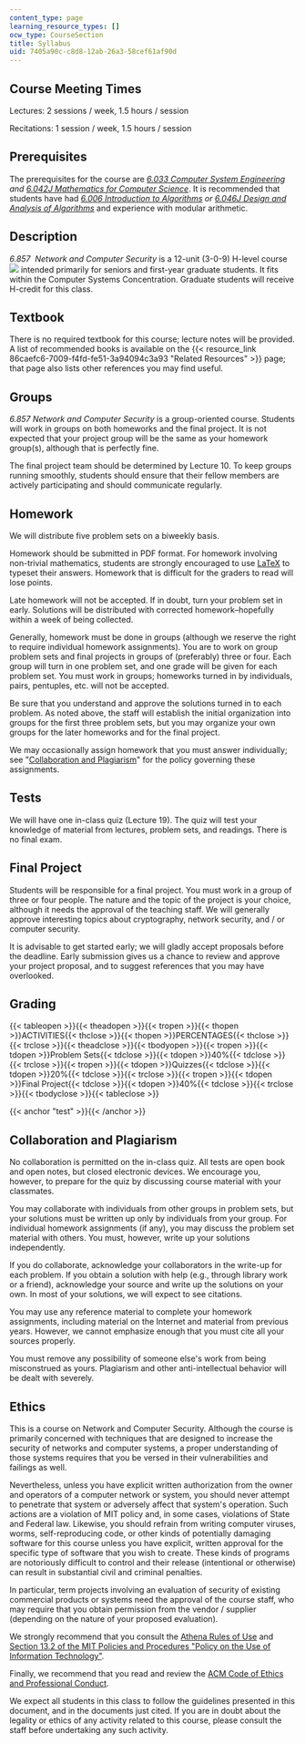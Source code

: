 ```yaml
---
content_type: page
learning_resource_types: []
ocw_type: CourseSection
title: Syllabus
uid: 7405a90c-c8d8-12ab-26a3-58cef61af90d
---
```

## Course Meeting Times

Lectures: 2 sessions / week, 1.5 hours / session

Recitations: 1 session / week, 1.5 hours / session

## Prerequisites

The prerequisites for the course are [_6.033 Computer System Engineering_](/courses/6-033-computer-system-engineering-spring-2009/) _and_ [_6.042J Mathematics for Computer Science_](/courses/6-042j-mathematics-for-computer-science-spring-2015/). It is recommended that students have had [_6.006 Introduction to Algorithms_](/courses/6-006-introduction-to-algorithms-fall-2011/) _or_ [_6.046J Design and Analysis of Algorithms_](/courses/6-046j-introduction-to-algorithms-sma-5503-fall-2005/) and experience with modular arithmetic.

## Description

_6.857_  _Network and Computer Security_ is a 12-unit (3-0-9) H-level course ![](/images/educator/icon-question-hlevel.png) intended primarily for seniors and first-year graduate students. It fits within the Computer Systems Concentration. Graduate students will receive H-credit for this class.

## Textbook

There is no required textbook for this course; lecture notes will be provided. A list of recommended books is available on the {{< resource_link 86caefc6-7009-f4fd-fe51-3a94094c3a93 "Related Resources" >}} page; that page also lists other references you may find useful.

## Groups

_6.857 Network and Computer Security_ is a group-oriented course. Students will work in groups on both homeworks and the final project. It is not expected that your project group will be the same as your homework group(s), although that is perfectly fine.

The final project team should be determined by Lecture 10. To keep groups running smoothly, students should ensure that their fellow members are actively participating and should communicate regularly.

## Homework

We will distribute five problem sets on a biweekly basis.

Homework should be submitted in PDF format. For homework involving non-trivial mathematics, students are strongly encouraged to use [LaTeX](http://www.latex-project.org/) to typeset their answers. Homework that is difficult for the graders to read will lose points.

Late homework will not be accepted. If in doubt, turn your problem set in early. Solutions will be distributed with corrected homework–hopefully within a week of being collected.

Generally, homework must be done in groups (although we reserve the right to require individual homework assignments). You are to work on group problem sets and final projects in groups of (preferably) three or four. Each group will turn in one problem set, and one grade will be given for each problem set. You must work in groups; homeworks turned in by individuals, pairs, pentuples, etc. will not be accepted.

Be sure that you understand and approve the solutions turned in to each problem. As noted above, the staff will establish the initial organization into groups for the first three problem sets, but you may organize your own groups for the later homeworks and for the final project.

We may occasionally assign homework that you must answer individually; see "[Collaboration and Plagiarism](#test)" for the policy governing these assignments.

## Tests

We will have one in-class quiz (Lecture 19). The quiz will test your knowledge of material from lectures, problem sets, and readings. There is no final exam.

## Final Project

Students will be responsible for a final project. You must work in a group of three or four people. The nature and the topic of the project is your choice, although it needs the approval of the teaching staff. We will generally approve interesting topics about cryptography, network security, and / or computer security.

It is advisable to get started early; we will gladly accept proposals before the deadline. Early submission gives us a chance to review and approve your project proposal, and to suggest references that you may have overlooked.

## Grading

{{< tableopen >}}{{< theadopen >}}{{< tropen >}}{{< thopen >}}ACTIVITIES{{< thclose >}}{{< thopen >}}PERCENTAGES{{< thclose >}}{{< trclose >}}{{< theadclose >}}{{< tbodyopen >}}{{< tropen >}}{{< tdopen >}}Problem Sets{{< tdclose >}}{{< tdopen >}}40%{{< tdclose >}}{{< trclose >}}{{< tropen >}}{{< tdopen >}}Quizzes{{< tdclose >}}{{< tdopen >}}20%{{< tdclose >}}{{< trclose >}}{{< tropen >}}{{< tdopen >}}Final Project{{< tdclose >}}{{< tdopen >}}40%{{< tdclose >}}{{< trclose >}}{{< tbodyclose >}}{{< tableclose >}}

{{< anchor "test" >}}{{< /anchor >}}

## Collaboration and Plagiarism

No collaboration is permitted on the in-class quiz. All tests are open book and open notes, but closed electronic devices. We encourage you, however, to prepare for the quiz by discussing course material with your classmates.

You may collaborate with individuals from other groups in problem sets, but your solutions must be written up only by individuals from your group. For individual homework assignments (if any), you may discuss the problem set material with others. You must, however, write up your solutions independently.

If you do collaborate, acknowledge your collaborators in the write-up for each problem. If you obtain a solution with help (e.g., through library work or a friend), acknowledge your source and write up the solutions on your own. In most of your solutions, we will expect to see citations.

You may use any reference material to complete your homework assignments, including material on the Internet and material from previous years. However, we cannot emphasize enough that you must cite all your sources properly.

You must remove any possibility of someone else's work from being misconstrued as yours. Plagiarism and other anti-intellectual behavior will be dealt with severely.

## Ethics

This is a course on Network and Computer Security. Although the course is primarily concerned with techniques that are designed to increase the security of networks and computer systems, a proper understanding of those systems requires that you be versed in their vulnerabilities and failings as well.

Nevertheless, unless you have explicit written authorization from the owner and operators of a computer network or system, you should never attempt to penetrate that system or adversely affect that system's operation. Such actions are a violation of MIT policy and, in some cases, violations of State and Federal law. Likewise, you should refrain from writing computer viruses, worms, self-reproducing code, or other kinds of potentially damaging software for this course unless you have explicit, written approval for the specific type of software that you wish to create. These kinds of programs are notoriously difficult to control and their release (intentional or otherwise) can result in substantial civil and criminal penalties.

In particular, term projects involving an evaluation of security of existing commercial products or systems need the approval of the course staff, who may require that you obtain permission from the vendor / supplier (depending on the nature of your proposed evaluation).

We strongly recommend that you consult the [Athena Rules of Use](http://ist.mit.edu/services/athena/olh/rules) and [Section 13.2 of the MIT Policies and Procedures "Policy on the Use of Information Technology"](https://policies-procedures.mit.edu/information-policies/policy-use-information-technology-resources).

Finally, we recommend that you read and review the [ACM Code of Ethics and Professional Conduct](http://www.acm.org/about/code-of-ethics).

We expect all students in this class to follow the guidelines presented in this document, and in the documents just cited. If you are in doubt about the legality or ethics of any activity related to this course, please consult the staff before undertaking any such activity.